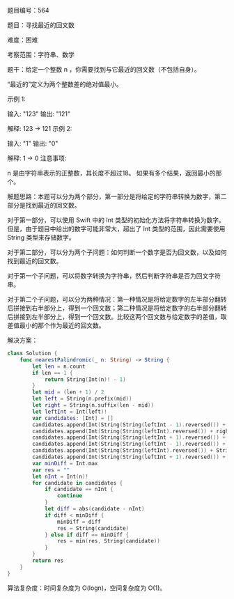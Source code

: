题目编号：564

题目：寻找最近的回文数

难度：困难

考察范围：字符串、数学

题干：给定一个整数 n ，你需要找到与它最近的回文数（不包括自身）。

“最近的”定义为两个整数差的绝对值最小。

示例 1:

输入: "123"
输出: "121"

解释: 
123 -> 121
示例 2:

输入: "1"
输出: "0"

解释: 
1 -> 0
注意事项:

n 是由字符串表示的正整数，其长度不超过18。
如果有多个结果，返回最小的那个。

解题思路：本题可以分为两个部分，第一部分是将给定的字符串转换为数字，第二部分是找到最近的回文数。

对于第一部分，可以使用 Swift 中的 Int 类型的初始化方法将字符串转换为数字。但是，由于题目中给出的数字可能非常大，超出了 Int 类型的范围，因此需要使用 String 类型来存储数字。

对于第二部分，可以分为两个子问题：如何判断一个数字是否为回文数，以及如何找到最近的回文数。

对于第一个子问题，可以将数字转换为字符串，然后判断字符串是否为回文字符串。

对于第二个子问题，可以分为两种情况：第一种情况是将给定数字的左半部分翻转后拼接到右半部分上，得到一个回文数；第二种情况是将给定数字的右半部分翻转后拼接到左半部分上，得到一个回文数。比较这两个回文数与给定数字的差值，取差值最小的那个作为最近的回文数。

解决方案：

```swift
class Solution {
    func nearestPalindromic(_ n: String) -> String {
        let len = n.count
        if len == 1 {
            return String(Int(n)! - 1)
        }
        let mid = (len + 1) / 2
        let left = String(n.prefix(mid))
        let right = String(n.suffix(len - mid))
        let leftInt = Int(left)!
        var candidates: [Int] = []
        candidates.append(Int(String(String(leftInt - 1).reversed()) + right)!)
        candidates.append(Int(String(String(leftInt).reversed()) + right)!)
        candidates.append(Int(String(String(leftInt + 1).reversed()) + right)!)
        candidates.append(Int(String(String(leftInt - 1).reversed()) + String(String(leftInt - 1).suffix(len - mid)))!)
        candidates.append(Int(String(String(leftInt).reversed()) + String(String(leftInt).suffix(len - mid)))!)
        candidates.append(Int(String(String(leftInt + 1).reversed()) + String(String(leftInt + 1).suffix(len - mid)))!)
        var minDiff = Int.max
        var res = ""
        let nInt = Int(n)!
        for candidate in candidates {
            if candidate == nInt {
                continue
            }
            let diff = abs(candidate - nInt)
            if diff < minDiff {
                minDiff = diff
                res = String(candidate)
            } else if diff == minDiff {
                res = min(res, String(candidate))
            }
        }
        return res
    }
}
```

算法复杂度：时间复杂度为 O(logn)，空间复杂度为 O(1)。